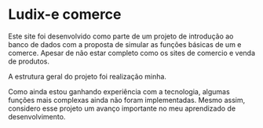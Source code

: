 # Ludix-e comerce
Este site foi desenvolvido como parte de um projeto de introdução ao banco de dados com a proposta de simular as funções básicas de um e comerce. Apesar de não estar completo como os sites de comercio e venda de produtos.

A estrutura geral do projeto foi realização minha.

Como ainda estou ganhando experiência com a tecnologia, algumas funções mais complexas ainda não foram implementadas. Mesmo assim, considero esse projeto um avanço importante no meu aprendizado de desenvolvimento.
